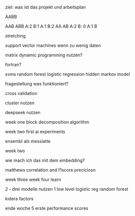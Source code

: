ziel: was ist das projekt und arbeitsplan

AABB 

AAB         ABB 
A:2 B:1     A:1 B:2 
AA          AB
A:2 B: 0    A:1 B

stretching

support vector machines wenn zu wenig daten 

matrix dynamic programming nutzen?

fortran?

svms random forest logistic regression hidden markov model

fragestellung was funktioniert?

cross validation

cluster nutzen

deepseek nutzen 

week one block decomposition algorithm

week two first ai experiments 

ensembl als messlatte 

week two 

wie mach ich das mit dem embedding?

matthews correlation and f1score preciciosn

week three week four learn

2 - drei modelle nutzen 
1 low level logistic reg random forest

kidera factors

ende woche 5 erste performance scores


